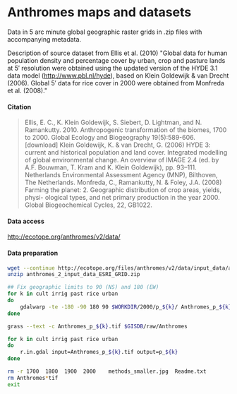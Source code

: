 # Anthromes maps and datasets

Data in 5 arc minute global geographic raster grids in .zip files with accompanying metadata.  

Description of source dataset from Ellis et al. (2010) "Global data for human population density and percentage cover by urban, crop and pasture lands at 5′ resolution were obtained using the updated version of the HYDE 3.1 data model (http://www.pbl.nl/hyde), based on Klein Goldewijk & van Drecht (2006). Global 5′ data for rice cover in 2000 were obtained from Monfreda et al. (2008)."

#### Citation

> Ellis, E. C., K. Klein Goldewijk, S. Siebert, D. Lightman, and N. Ramankutty. 2010. Anthropogenic transformation of the biomes, 1700 to 2000. Global Ecology and Biogeography 19(5):589-606. [download]
> Klein Goldewijk, K. & van Drecht, G. (2006) HYDE 3: current and historical population and land cover. Integrated modelling of global environmental change. An overview of IMAGE 2.4 (ed. by A.F. Bouwman, T. Kram and K. Klein Goldewijk), pp. 93–111. Netherlands Environmental Assessment Agency (MNP), Bilthoven, The Netherlands.
> Monfreda, C., Ramankutty, N. & Foley, J.A. (2008) Farming the planet: 2. Geographic distribution of crop areas, yields, physi- ological types, and net primary production in the year 2000. Global Biogeochemical Cycles, 22, GB1022.

#### Data access

http://ecotope.org/anthromes/v2/data/

#### Data preparation

```sh
wget --continue http://ecotope.org/files/anthromes/v2/data/input_data/anthromes_2_input_data_ESRI_GRID.zip
unzip anthromes_2_input_data_ESRI_GRID.zip

## Fix geographic limits to 90 (NS) and 180 (EW)
for k in cult irrig past rice urban
do
    gdalwarp -te -180 -90 180 90 $WORKDIR/2000/p_${k}/ Anthromes_p_${k}.tif
done

grass --text -c Anthromes_p_${k}.tif $GISDB/raw/Anthromes

for k in cult irrig past rice urban
do
    r.in.gdal input=Anthromes_p_${k}.tif output=p_${k}
done

rm -r 1700  1800  1900  2000	methods_smaller.jpg  Readme.txt
rm Anthromes*tif
exit
```
